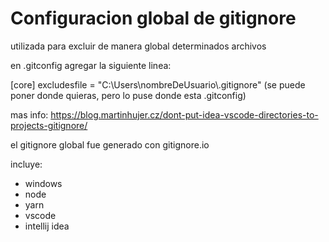 # Configuracion global de gitignore

utilizada para excluir de manera global determinados archivos

en .gitconfig agregar la siguiente linea:

[core]
excludesfile = \"C:\\Users\\nombreDeUsuario\\.gitignore\" (se puede poner donde quieras, pero lo puse donde esta .gitconfig)

mas info: https://blog.martinhujer.cz/dont-put-idea-vscode-directories-to-projects-gitignore/

el gitignore global fue generado con gitignore.io

incluye:
- windows
- node
- yarn
- vscode
- intellij idea
